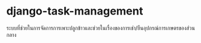 # django-task-management
ระบบที่ช่วยในการจัดการการเพาะปลูกข้าวและช่วยในเรื่องของการเช่า/ยืนอุปกรณ์การเกษตรของส่วนกลาง
